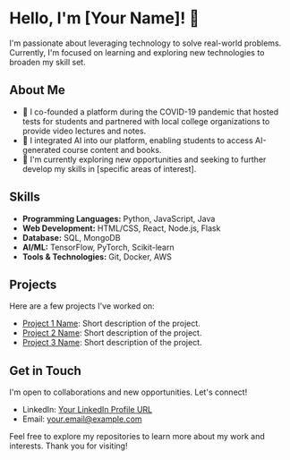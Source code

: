 # Hello, I'm [Your Name]! 👋

I'm passionate about leveraging technology to solve real-world problems. Currently, I'm focused on learning and exploring new technologies to broaden my skill set.

## About Me

- 🔭 I co-founded a platform during the COVID-19 pandemic that hosted tests for students and partnered with local college organizations to provide video lectures and notes.
- 🌱 I integrated AI into our platform, enabling students to access AI-generated course content and books.
- 💼 I'm currently exploring new opportunities and seeking to further develop my skills in [specific areas of interest].

## Skills

- **Programming Languages:** Python, JavaScript, Java
- **Web Development:** HTML/CSS, React, Node.js, Flask
- **Database:** SQL, MongoDB
- **AI/ML:** TensorFlow, PyTorch, Scikit-learn
- **Tools & Technologies:** Git, Docker, AWS

## Projects

Here are a few projects I've worked on:

- [Project 1 Name](link-to-project-repo): Short description of the project.
- [Project 2 Name](link-to-project-repo): Short description of the project.
- [Project 3 Name](link-to-project-repo): Short description of the project.

## Get in Touch

I'm open to collaborations and new opportunities. Let's connect!

- LinkedIn: [Your LinkedIn Profile URL](link-to-linkedin)
- Email: your.email@example.com

Feel free to explore my repositories to learn more about my work and interests. Thank you for visiting!
